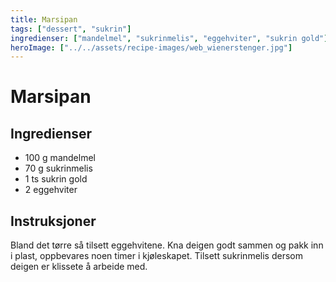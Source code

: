 ```yaml
---
title: Marsipan
tags: ["dessert", "sukrin"]
ingredienser: ["mandelmel", "sukrinmelis", "eggehviter", "sukrin gold"]
heroImage: ["../../assets/recipe-images/web_wienerstenger.jpg"]
---
```


# Marsipan

## Ingredienser

- 100 g mandelmel
- 70 g sukrinmelis
- 1 ts sukrin gold
- 2 eggehviter

## Instruksjoner

Bland det tørre så tilsett eggehvitene. Kna deigen godt sammen og pakk inn i plast, oppbevares noen timer i kjøleskapet. Tilsett sukrinmelis dersom deigen er klissete å arbeide med.
